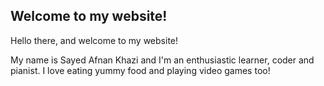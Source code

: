 ## Welcome to my website!
Hello there, and welcome to my website!

My name is Sayed Afnan Khazi and I'm an enthusiastic learner, coder and pianist. I love eating yummy food and playing video games too!
